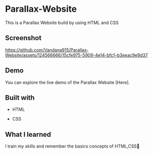
# Parallax-Website
This is a Parallax Website build by using HTML and CSS
## Screenshot



https://github.com/Vandana915/Parallax-Website/assets/124566666/15cfe975-5909-4e14-bfc1-b3eeac9e9d37



## Demo
You can explore the live demo of the Parallax Website [Here].


##  Built with
* HTML
+ CSS


## What I learned
I train my skills and remember the basics concepts of HTML,CSS🙂
